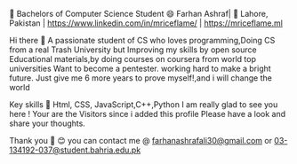 🔭 Bachelors of Computer Science Student
😄 Farhan Ashraf| 🌱 Lahore, Pakistan 
|  https://www.linkedin.com/in/mriceflame/  | https://mriceflame.ml

Hi there 👋
A passionate student of CS who loves programming,Doing CS from a real Trash University but Improving my skills by open source Educational materials,by doing courses on coursera from world top universities
Want to become a pentester.
working hard to make a bright future.
Just give me 6 more years to prove myself!,and i will change the world

Key skills
💬 Html, CSS, JavaScript,C++,Python
I am really glad to see you here !
Your are the Visitors since i added this profile
Please have a look and share your thoughts.

Thank you 🙏 😊
you can contact me @ farhanashrafali30@gmail.com
or 03-134192-037@student.bahria.edu.pk
